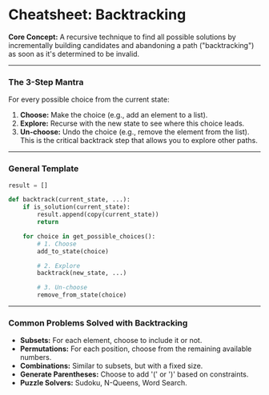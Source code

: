 
# Cheatsheet: Backtracking

**Core Concept:** A recursive technique to find all possible solutions by incrementally building candidates and abandoning a path ("backtracking") as soon as it's determined to be invalid.

---

### The 3-Step Mantra

For every possible choice from the current state:

1.  **Choose:** Make the choice (e.g., add an element to a list).
2.  **Explore:** Recurse with the new state to see where this choice leads.
3.  **Un-choose:** Undo the choice (e.g., remove the element from the list). This is the critical backtrack step that allows you to explore other paths.

---

### General Template

```python
result = []

def backtrack(current_state, ...):
    if is_solution(current_state):
        result.append(copy(current_state))
        return

    for choice in get_possible_choices():
        # 1. Choose
        add_to_state(choice)

        # 2. Explore
        backtrack(new_state, ...)

        # 3. Un-choose
        remove_from_state(choice)
```

---

### Common Problems Solved with Backtracking

- **Subsets:** For each element, choose to include it or not.
- **Permutations:** For each position, choose from the remaining available numbers.
- **Combinations:** Similar to subsets, but with a fixed size.
- **Generate Parentheses:** Choose to add '(' or ')' based on constraints.
- **Puzzle Solvers:** Sudoku, N-Queens, Word Search.
